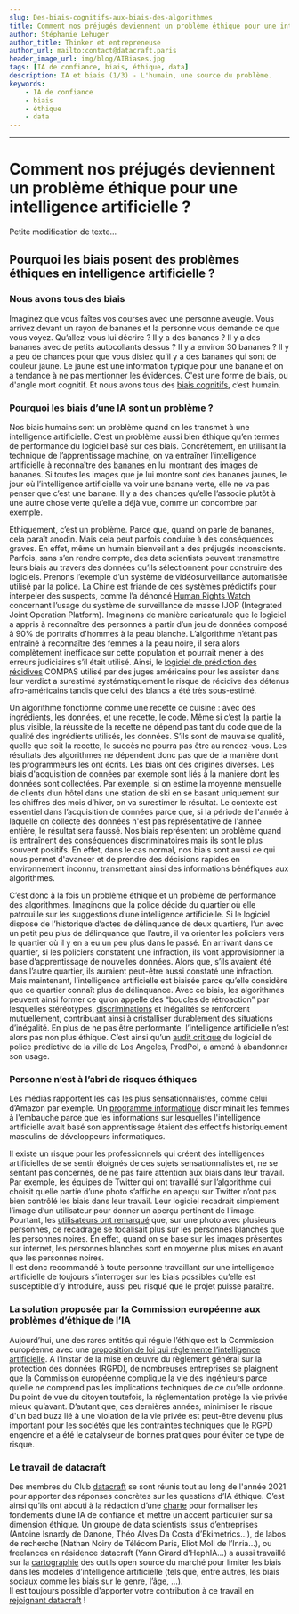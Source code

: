 ```yaml
---
slug: Des-biais-cognitifs-aux-biais-des-algorithmes
title: Comment nos préjugés deviennent un problème éthique pour une intelligence artificielle ?  
author: Stéphanie Lehuger
author_title: Thinker et entrepreneuse
author_url: mailto:contact@datacraft.paris
header_image_url: img/blog/AIBiases.jpg
tags: [IA de confiance, biais, éthique, data]
description: IA et biais (1/3) - L'humain, une source du problème.
keywords:
    - IA de confiance
    - biais
    - éthique
    - data
---
```


<!--truncate-->

---

# Comment nos préjugés deviennent un problème éthique pour une intelligence artificielle ?

Petite modification de texte...

## Pourquoi les biais posent des problèmes éthiques en intelligence artificielle ?


### Nous avons tous des biais
Imaginez que vous faîtes vos courses avec une personne aveugle. Vous arrivez devant un rayon de bananes et la personne vous demande ce que vous voyez. Qu’allez-vous lui décrire ? Il y a des bananes ? Il y a des bananes avec de petits autocollants dessus ? Il y a environ 30 bananes ? Il y a peu de chances pour que vous disiez qu’il y a des bananes qui sont de couleur jaune. Le jaune est une information typique pour une banane et on a tendance à ne pas mentionner les évidences. C'est une forme de biais, ou d'angle mort cognitif. Et nous avons tous des [biais cognitifs](https://fr.wikipedia.org/wiki/Biais_cognitif), c’est humain.


### Pourquoi les biais d’une IA sont un problème ?
Nos biais humains sont un problème quand on les transmet à une intelligence artificielle. C’est un problème aussi bien éthique qu’en termes de performance du logiciel basé sur ces biais. Concrètement, en utilisant la technique de l’apprentissage machine, on va entraîner l’intelligence artificielle à reconnaître des [bananes](https://www.blog.google/technology/ai/new-course-teach-people-about-fairness-machine-learning/) en lui montrant des images de bananes. Si toutes les images que je lui montre sont des bananes jaunes, le jour où l’intelligence artificielle va voir une banane verte, elle ne va pas penser que c’est une banane. Il y a des chances qu’elle l’associe plutôt à une autre chose verte qu’elle a déjà vue, comme un concombre par exemple.

Éthiquement, c’est un problème. Parce que, quand on parle de bananes, cela paraît anodin. Mais cela peut parfois conduire à des conséquences graves. En effet, même un humain bienveillant a des préjugés inconscients. Parfois, sans s’en rendre compte, des data scientists peuvent transmettre leurs biais au travers des données qu’ils sélectionnent pour construire des logiciels. Prenons l’exemple d’un système de vidéosurveillance automatisée utilisé par la police. La Chine est friande de ces systèmes prédictifs pour interpeler des suspects, comme l’a dénoncé [Human Rights Watch](https://www.hrw.org/news/2021/11/24/mass-surveillance-fuels-oppression-uyghurs-and-palestinians) concernant l’usage du système de surveillance de masse IJOP (Integrated Joint Operation Platform). Imaginons de manière caricaturale que le logiciel a appris à reconnaître des personnes à partir d’un jeu de données composé à 90% de portraits d'hommes à la peau blanche. L’algorithme n’étant pas entraîné à reconnaître des femmes à la peau noire, il sera alors complètement inefficace sur cette population et pourrait mener à des erreurs judiciaires s’il était utilisé. Ainsi, le [logiciel de prédiction des récidives](https://www.propublica.org/article/how-we-analyzed-the-compas-recidivism-algorithm) COMPAS utilisé par des juges américains pour les assister dans leur verdict a surestimé systématiquement le risque de récidive des détenus afro-américains tandis que celui des blancs a été très sous-estimé.

Un algorithme fonctionne comme une recette de cuisine : avec des ingrédients, les données, et une recette, le code. Même si c’est la partie la plus visible, la réussite de la recette ne dépend pas tant du code que de la qualité des ingrédients utilisés, les données. S’ils sont de mauvaise qualité, quelle que soit la recette, le succès ne pourra pas être au rendez-vous. Les résultats des algorithmes ne dépendent donc pas que de la manière dont les programmeurs les ont écrits. Les biais ont des origines diverses. Les biais d'acquisition de données par exemple sont liés à la manière dont les données sont collectées. Par exemple, si on estime la moyenne mensuelle de clients d’un hôtel dans une station de ski en se basant uniquement sur les chiffres des mois d’hiver, on va surestimer le résultat. Le contexte est essentiel dans l’acquisition de données parce que, si la période de l'année à laquelle on collecte des données n'est pas représentative de l'année entière, le résultat sera faussé. Nos biais représentent un problème quand ils entraînent des conséquences discriminatoires mais ils sont le plus souvent positifs. En effet, dans le cas normal, nos biais sont aussi ce qui nous permet d'avancer et de prendre des décisions rapides en environnement inconnu, transmettant ainsi des informations bénéfiques aux algorithmes.

C’est donc à la fois un problème éthique et un problème de performance des algorithmes. Imaginons que la police décide du quartier où elle patrouille sur les suggestions d’une intelligence artificielle. Si le logiciel dispose de l’historique d’actes de délinquance de deux quartiers, l‘un avec un petit peu plus de délinquance que l’autre, il va orienter les policiers vers le quartier où il y en a eu un peu plus dans le passé. En arrivant dans ce quartier, si les policiers constatent une infraction, ils vont approvisionner la base d’apprentissage de nouvelles données. Alors que, s’ils avaient été dans l’autre quartier, ils auraient peut-être aussi constaté une infraction. Mais maintenant, l’intelligence artificielle est biaisée parce qu’elle considère que ce quartier connaît plus de délinquance. Avec ce biais, les algorithmes peuvent ainsi former ce qu’on appelle des “boucles de rétroaction” par lesquelles stéréotypes, [discriminations](https://en.wikipedia.org/wiki/Weapons_of_Math_Destruction) et inégalités se renforcent mutuellement, contribuant ainsi à cristalliser durablement des situations d’inégalité. En plus de ne pas être performante, l’intelligence artificielle n’est alors pas non plus éthique. C’est ainsi qu’un [audit critique](https://www.courthousenews.com/audit-finds-lapd-predictive-policing-programs-lack-oversight/) du logiciel de police prédictive de la ville de Los Angeles, PredPol, a amené à abandonner son usage.


### Personne n’est à l’abri de risques éthiques
Les médias rapportent les cas les plus sensationnalistes, comme celui d’Amazon par exemple. Un [programme informatique](https://www.reuters.com/article/us-amazon-com-jobs-automation-insight/amazon-scraps-secret-ai-recruiting-tool-that-showed-bias-against-women-idUSKCN1MK08G) discriminait les femmes à l'embauche parce que les informations sur lesquelles l'intelligence artificielle avait basé son apprentissage étaient des effectifs historiquement masculins de développeurs informatiques.

Il existe un risque pour les professionnels qui créent des intelligences artificielles de se sentir éloignés de ces sujets sensationnalistes et, ne se sentant pas concernés, de ne pas faire attention aux biais dans leur travail. Par exemple, les équipes de Twitter qui ont travaillé sur l’algorithme qui choisit quelle partie d’une photo s’affiche en aperçu sur Twitter n’ont pas bien contrôlé les biais dans leur travail. Leur logiciel recadrait simplement l’image d’un utilisateur pour donner un aperçu pertinent de l'image. Pourtant, les [utilisateurs ont remarqué](https://blog.twitter.com/engineering/en_us/topics/insights/2021/sharing-learnings-about-our-image-cropping-algorithm) que, sur une photo avec plusieurs personnes, ce recadrage se focalisait plus sur les personnes blanches que les personnes noires. En effet, quand on se base sur les images présentes sur internet, les personnes blanches sont en moyenne plus mises en avant que les personnes noires.  
Il est donc recommandé à toute personne travaillant sur une intelligence artificielle de toujours s’interroger sur les biais possibles qu’elle est susceptible d’y introduire, aussi peu risqué que le projet puisse paraître.


### La solution proposée par la Commission européenne aux problèmes d’éthique de l’IA
Aujourd’hui, une des rares entités qui régule l’éthique est la Commission européenne avec une [proposition de loi qui réglemente l’intelligence artificielle](https://digital-strategy.ec.europa.eu/en/library/ethics-guidelines-trustworthy-ai). A l’instar de la mise en œuvre du règlement général sur la protection des données (RGPD), de nombreuses entreprises se plaignent que la Commission européenne complique la vie des ingénieurs parce qu’elle ne comprend pas les implications techniques de ce qu’elle ordonne. Du point de vue du citoyen toutefois, la réglementation protège la vie privée mieux qu’avant. D’autant que, ces dernières années, minimiser le risque d'un bad buzz lié à une violation de la vie privée est peut-être devenu plus important pour les sociétés que les contraintes techniques que le RGPD engendre et a été le catalyseur de bonnes pratiques pour éviter ce type de risque.


### Le travail de datacraft
Des membres du Club [datacraft](https://datacraft.paris/) se sont réunis tout au long de l'année 2021 pour apporter des réponses concrètes sur les questions d’IA éthique. C’est ainsi qu’ils ont abouti à la rédaction d’une [charte](https://datacraft.paris/project/trustworthy-ai-charter/) pour formaliser les fondements d’une IA de confiance et mettre un accent particulier sur sa dimension éthique. Un groupe de data scientists issus d’entreprises (Antoine Isnardy de Danone, Théo Alves Da Costa d’Ekimetrics...), de labos de recherche (Nathan Noiry de Télécom Paris, Eliot Moll de l’Inria...), ou freelances en résidence datacraft (Yann Girard d’HephIA...) a aussi travaillé sur la [cartographie](https://github.com/datacraft-paris/ethical-ai-toolkit) des outils open source du marché pour limiter les biais dans les modèles d’intelligence artificielle (tels que, entre autres, les biais sociaux comme les biais sur le genre, l’âge, …).  
Il est toujours possible d'apporter votre contribution à ce travail en [rejoignant datacraft](https://datacraft.paris/join-us/) !

